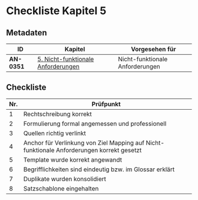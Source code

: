# Checkliste Kapitel 5

## Metadaten
| ID | Kapitel | Vorgesehen für |
|---|---|---|
| <a name="AN-0351">**AN-0351**</a> | [5. Nicht-funktionale Anforderungen](../lastenheft/05.-nicht-funktionale-anforderungen.md) | Nicht-funktionale Anforderungen |

## Checkliste
| Nr\. | Prüfpunkt |
|---|---|
|  1 | Rechtschreibung korrekt |
|  2 | Formulierung formal angemessen und professionell |
|  3 | Quellen richtig verlinkt |
|  4 | Anchor für Verlinkung von Ziel Mapping auf Nicht-funktionale Anforderungen korrekt gesetzt |
|  5 | Template wurde korrekt angewandt |
|  6 | Begrifflichkeiten sind eindeutig bzw. im Glossar erklärt |
|  7 | Duplikate wurden konsolidiert |
|  8 | Satzschablone eingehalten |
